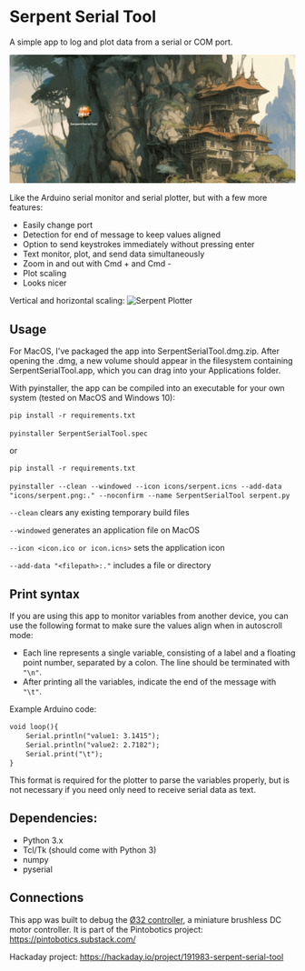# Serpent Serial Tool

A simple app to log and plot data from a serial or COM port.

![Serpent Serial Tool](screenshots/serialtool.gif)

Like the Arduino serial monitor and serial plotter, but with a few more features:
* Easily change port
* Detection for end of message to keep values aligned
* Option to send keystrokes immediately without pressing enter
* Text monitor, plot, and send data simultaneously
* Zoom in and out with Cmd + and Cmd -
* Plot scaling
* Looks nicer

Vertical and horizontal scaling:
![Serpent Plotter](screenshots/plotter.gif)


## Usage 
For MacOS, I've packaged the app into SerpentSerialTool.dmg.zip. After opening the .dmg, a new volume should appear in the filesystem containing SerpentSerialTool.app, which you can drag into your Applications folder.

With pyinstaller, the app can be compiled into an executable for your own system (tested on MacOS and Windows 10):
```
pip install -r requirements.txt

pyinstaller SerpentSerialTool.spec
```
or
```
pip install -r requirements.txt

pyinstaller --clean --windowed --icon icons/serpent.icns --add-data "icons/serpent.png:." --noconfirm --name SerpentSerialTool serpent.py
```
`--clean` clears any existing temporary build files

`--windowed` generates an application file on MacOS

`--icon <icon.ico or icon.icns>` sets the application icon

`--add-data "<filepath>:."` includes a file or directory

## Print syntax
If you are using this app to monitor variables from another device, you can use the following format to make sure the values align when in autoscroll mode:
* Each line represents a single variable, consisting of a label and a floating point number, separated by a colon. The line should be terminated with `"\n"`.
* After printing all the variables, indicate the end of the message with `"\t"`.

Example Arduino code:
```
void loop(){
    Serial.println("value1: 3.1415");
    Serial.println("value2: 2.7182");
    Serial.print("\t");
}
```
This format is required for the plotter to parse the variables properly, but is not necessary if you need only need to receive serial data as text.


## Dependencies:
* Python 3.x
* Tcl/Tk (should come with Python 3)
* numpy
* pyserial

## Connections
This app was built to debug the [Ø32 controller](https://github.com/qwertpas/O32controller), a miniature brushless DC motor controller. It is part of the Pintobotics project: https://pintobotics.substack.com/ 

Hackaday project: https://hackaday.io/project/191983-serpent-serial-tool